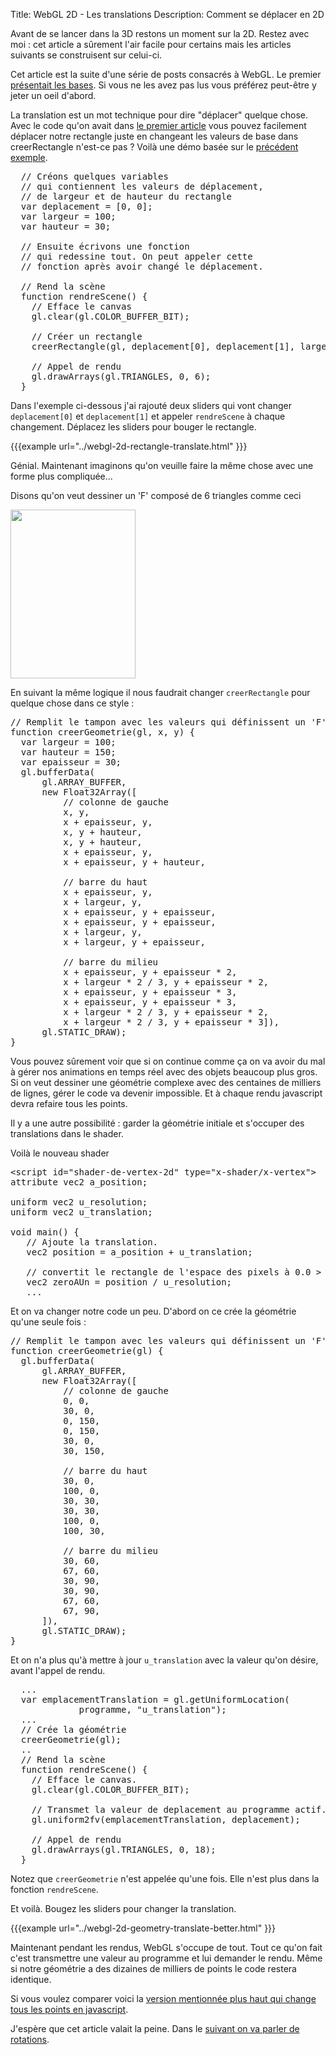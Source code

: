 Title: WebGL 2D - Les translations
Description: Comment se déplacer en 2D

Avant de se lancer dans la 3D restons un moment sur la 2D. Restez avec moi : cet article a sûrement l'air facile pour certains mais les articles suivants se construisent sur celui-ci.

Cet article est la suite d'une série de posts consacrés à WebGL. Le premier <a href="webgl-fundamentals.html">présentait les bases</a>. Si vous ne les avez pas lus vous préférez peut-être y jeter un oeil d'abord.

La translation est un mot technique pour dire "déplacer" quelque chose. Avec le code qu'on avait dans <a href="webgl-fundamentals.html">le premier article</a> vous pouvez facilement déplacer notre rectangle juste en changeant les valeurs de base dans creerRectangle n'est-ce pas ? Voilà une démo basée sur le <a href="webgl-fundamentals.html">précédent exemple</a>.
<!--more-->
<pre class="prettyprint showlinemods">
  // Créons quelques variables
  // qui contiennent les valeurs de déplacement,
  // de largeur et de hauteur du rectangle
  var deplacement = [0, 0];
  var largeur = 100;
  var hauteur = 30;

  // Ensuite écrivons une fonction
  // qui redessine tout. On peut appeler cette
  // fonction après avoir changé le déplacement.

  // Rend la scène
  function rendreScene() {
    // Efface le canvas
    gl.clear(gl.COLOR_BUFFER_BIT);

    // Créer un rectangle
    creerRectangle(gl, deplacement[0], deplacement[1], largeur, hauteur);

    // Appel de rendu
    gl.drawArrays(gl.TRIANGLES, 0, 6);
  }
</pre>

Dans l'exemple ci-dessous j'ai rajouté deux sliders qui vont changer `deplacement[0]` et `deplacement[1]` et appeler `rendreScene` à chaque changement. Déplacez les sliders pour bouger le rectangle.

{{{example url="../webgl-2d-rectangle-translate.html" }}}

Génial. Maintenant imaginons qu'on veuille faire la même chose avec une forme plus compliquée...

Disons qu'on veut dessiner un 'F' composé de 6 triangles comme ceci

<img src="../../resources/polygon-f.svg" width="200" height="270" class="webgl_center">

En suivant la même logique il nous faudrait changer `creerRectangle` pour quelque chose dans ce style :

<pre class="prettyprint showlinemods">
// Remplit le tampon avec les valeurs qui définissent un 'F'.
function creerGeometrie(gl, x, y) {
  var largeur = 100;
  var hauteur = 150;
  var epaisseur = 30;
  gl.bufferData(
      gl.ARRAY_BUFFER,
      new Float32Array([
          // colonne de gauche
          x, y,
          x + epaisseur, y,
          x, y + hauteur,
          x, y + hauteur,
          x + epaisseur, y,
          x + epaisseur, y + hauteur,

          // barre du haut
          x + epaisseur, y,
          x + largeur, y,
          x + epaisseur, y + epaisseur,
          x + epaisseur, y + epaisseur,
          x + largeur, y,
          x + largeur, y + epaisseur,

          // barre du milieu
          x + epaisseur, y + epaisseur * 2,
          x + largeur * 2 / 3, y + epaisseur * 2,
          x + epaisseur, y + epaisseur * 3,
          x + epaisseur, y + epaisseur * 3,
          x + largeur * 2 / 3, y + epaisseur * 2,
          x + largeur * 2 / 3, y + epaisseur * 3]),
      gl.STATIC_DRAW);
}
</pre>

Vous pouvez sûrement voir que si on continue comme ça on va avoir du mal à gérer nos animations en temps réel avec des objets beaucoup plus gros. Si on veut dessiner une géométrie complexe avec des centaines de milliers de lignes, gérer le code va devenir impossible. Et à chaque rendu javascript devra refaire tous les points.

Il y a une autre possibilité : garder la géométrie initiale et s'occuper des translations dans le shader.

Voilà le nouveau shader

<pre class="prettyprint showlinemods">
&lt;script id="shader-de-vertex-2d" type="x-shader/x-vertex"&gt;
attribute vec2 a_position;

uniform vec2 u_resolution;
uniform vec2 u_translation;

void main() {
   // Ajoute la translation.
   vec2 position = a_position + u_translation;

   // convertit le rectangle de l'espace des pixels à 0.0 > 1.0
   vec2 zeroAUn = position / u_resolution;
   ...
</pre>

Et on va changer notre code un peu. D'abord on ce crée la géométrie qu'une seule fois :

<pre class="prettyprint showlinemods">
// Remplit le tampon avec les valeurs qui définissent un 'F'
function creerGeometrie(gl) {
  gl.bufferData(
      gl.ARRAY_BUFFER,
      new Float32Array([
          // colonne de gauche
          0, 0,
          30, 0,
          0, 150,
          0, 150,
          30, 0,
          30, 150,

          // barre du haut
          30, 0,
          100, 0,
          30, 30,
          30, 30,
          100, 0,
          100, 30,

          // barre du milieu
          30, 60,
          67, 60,
          30, 90,
          30, 90,
          67, 60,
          67, 90,
      ]),
      gl.STATIC_DRAW);
}
</pre>

Et on n'a plus qu'à mettre à jour `u_translation` avec la valeur qu'on désire, avant l'appel de rendu.

<pre class="prettyprint showlinemods">
  ...
  var emplacementTranslation = gl.getUniformLocation(
             programme, "u_translation");
  ...
  // Crée la géométrie
  creerGeometrie(gl);
  ..
  // Rend la scène
  function rendreScene() {
    // Efface le canvas.
    gl.clear(gl.COLOR_BUFFER_BIT);

    // Transmet la valeur de deplacement au programme actif.
    gl.uniform2fv(emplacementTranslation, deplacement);

    // Appel de rendu
    gl.drawArrays(gl.TRIANGLES, 0, 18);
  }
</pre>

Notez que `creerGeometrie` n'est appelée qu'une fois. Elle n'est plus dans la fonction `rendreScene`.

Et voilà. Bougez les sliders pour changer la translation.

{{{example url="../webgl-2d-geometry-translate-better.html" }}}

Maintenant pendant les rendus, WebGL s'occupe de tout. Tout ce qu'on fait c'est transmettre une valeur au programme et lui demander le rendu. Même si notre géométrie a des dizaines de milliers de points le code restera identique.

Si vous voulez comparer voici la <a href="../webgl-2d-geometry-translate.html" target="_blank">version mentionnée plus haut qui change tous les points en javascript</a>.

J'espère que cet article valait la peine. Dans le <a href="webgl-2d-rotation.html">suivant on va parler de rotations</a>.


